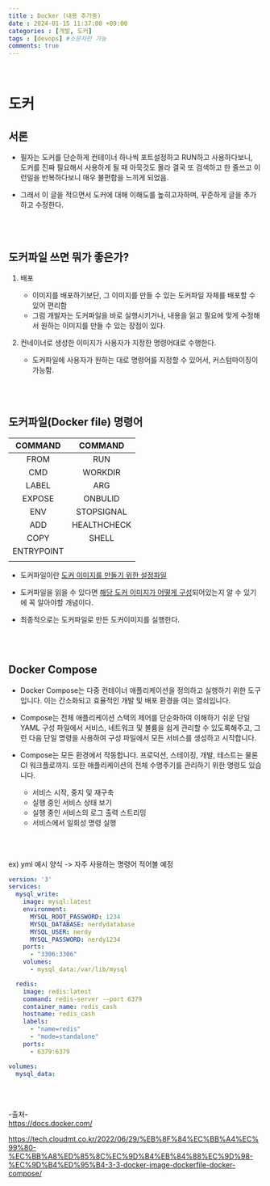 ```yaml
---
title : Docker (내용 추가중)
date : 2024-01-15 11:37:00 +09:00
categories : [개발, 도커]
tags : [devops] #소문자만 가능
comments: true
---
```



<br>

# 도커



## 서론

- 필자는 도커를 단순하게 컨테이너 하나씩 포트설정하고 RUN하고 사용하다보니, <br> 도커를 진짜 필요해서 사용하게 될 때 아묵것도 몰라 결국 또 검색하고 한 줄쓰고 이런일을 반복하다보니 매우 불편함을 느끼게 되었음.

- 그래서 이 글을 적으면서 도커에 대해 이해도를 높히고자하며,
꾸준하게 글을 추가하고 수정한다.



<br><br>


## 도커파일 쓰면 뭐가 좋은가?
1. 배포
     - 이미지를 배포하기보단, 그 이미지를 만들 수 있는 도커파일 자체를 배포할 수 있어 편리함
     - 그럼 개발자는 도커파일을 바로 실행시키거나, 내용을 읽고 필요에 맞게 수정해서 원하는 이미지를 만들 수 있는 장점이 있다.
  
2. 컨네이너로 생성한 이미지가 사용자가 지정한 명령어대로 수행한다.
    - 도커파일에 사용자가 원하는 대로 명령어를 지정할 수 있어서, 커스텀마이징이 가능함.

<br><br>



## 도커파일(Docker file) 명령어

| COMMAND    | COMMAND     |
|:----------:|:-----------:|
| FROM       | RUN         |
| CMD        | WORKDIR     |
| LABEL      | ARG         |
| EXPOSE     | ONBULID     |
| ENV        | STOPSIGNAL  |
| ADD        | HEALTHCHECK |
| COPY       | SHELL       |
| ENTRYPOINT |             |
|            |             |

- 도커파일이란 <U>도커 이미지를 만들기 위한 설정파일</U>
- 도커파일을 읽을 수 있다면 <U>해당 도커 이미지가 어떻게 구성</U>되어있는지 알 수 있기에 꼭 알아야할 개념이다.

- 최종적으로는 도커파일로 만든 도커이미지를 실행한다.

<br><br>


## Docker Compose

- Docker Compose는 다중 컨테이너 애플리케이션을 정의하고 실행하기 위한 도구입니다. 이는 간소화되고 효율적인 개발 및 배포 환경을 여는 열쇠입니다.

- Compose는 전체 애플리케이션 스택의 제어를 단순화하여 이해하기 쉬운 단일 YAML 구성 파일에서 서비스, 네트워크 및 볼륨을 쉽게 관리할 수 있도록해주고, 그런 다음 단일 명령을 사용하여 구성 파일에서 모든 서비스를 생성하고 시작합니다.

- Compose는 모든 환경에서 작동합니다. 프로덕션, 스테이징, 개발, 테스트는 물론 CI 워크플로까지. 또한 애플리케이션의 전체 수명주기를 관리하기 위한 명령도 있습니다.
  - 서비스 시작, 중지 및 재구축
  - 실행 중인 서비스 상태 보기
  - 실행 중인 서비스의 로그 출력 스트리밍
  - 서비스에서 일회성 명령 실행

<br><br>


ex) yml 예시 양식 -> 자주 사용하는 명령어 적어볼 예정
```yml
version: '3'
services:
  mysql_write:
    image: mysql:latest
    environment:
      MYSQL_ROOT_PASSWORD: 1234
      MYSQL_DATABASE: nerdydatabase
      MYSQL_USER: nerdy
      MYSQL_PASSWORD: nerdy1234
    ports:
      - "3306:3306"
    volumes:
      - mysql_data:/var/lib/mysql

  redis:
    image: redis:latest
    command: redis-server --port 6379
    container_name: redis_cash
    hostname: redis_cash
    labels:
      - "name=redis"
      - "mode=standalone"
    ports:
      - 6379:6379

volumes:
  mysql_data: 
```




<br><br>


-출처-<br>
https://docs.docker.com/ <br>

https://tech.cloudmt.co.kr/2022/06/29/%EB%8F%84%EC%BB%A4%EC%99%80-%EC%BB%A8%ED%85%8C%EC%9D%B4%EB%84%88%EC%9D%98-%EC%9D%B4%ED%95%B4-3-3-docker-image-dockerfile-docker-compose/ <br>
 
